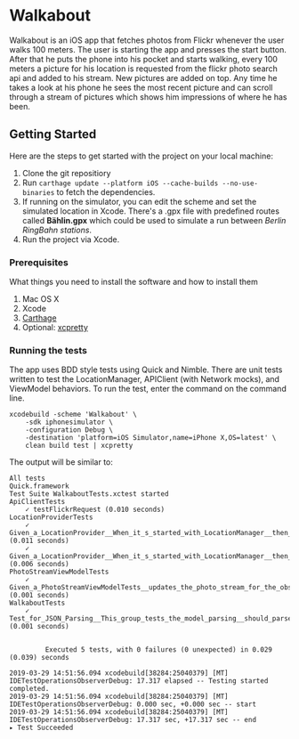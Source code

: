 # Walkabout
Walkabout is an iOS app that fetches photos from Flickr whenever the user walks 100 meters. 
The user is starting the app and presses the start button. After that he puts the phone into his pocket and starts walking, every 100 meters a picture for his location is requested from the flickr photo search api and added to his stream. New pictures are added on top.
Any time he takes a look at his phone he sees the most recent picture and can scroll through a stream of pictures which shows him impressions of where he has been.

## Getting Started

Here are the steps to get started with the project on your local machine:

1. Clone the git repositiory
2. Run `carthage update --platform iOS --cache-builds --no-use-binaries` to fetch the dependencies.
3. If running on the simulator, you can edit the scheme and set the simulated location in Xcode. 
There's a .gpx file with predefined routes called **Bählin.gpx** which could be used to simulate a run between *Berlin RingBahn stations*.
4. Run the project via Xcode.

### Prerequisites

What things you need to install the software and how to install them

1. Mac OS X
2. Xcode
3. [Carthage](https://github.com/Carthage/Carthage)
4. Optional: [xcpretty](https://github.com/supermarin/xcpretty)


### Running the tests

The app uses BDD style tests using Quick and Nimble. There are unit tests written to test the LocationManager, APIClient (with Network mocks), and ViewModel behaviors. To run the test, enter the command on the command line.

```
xcodebuild -scheme 'Walkabout' \
    -sdk iphonesimulator \
    -configuration Debug \
    -destination 'platform=iOS Simulator,name=iPhone X,OS=latest' \
    clean build test | xcpretty
```

The output will be similar to:

```
All tests
Quick.framework
Test Suite WalkaboutTests.xctest started
ApiClientTests
    ✓ testFlickrRequest (0.010 seconds)
LocationProviderTests
    ✓ Given_a_LocationProvider__When_it_s_started_with_LocationManager__then_starts_location_updates (0.011 seconds)
    ✓ Given_a_LocationProvider__When_it_s_started_with_LocationManager__then_provides_current_location (0.006 seconds)
PhotoStreamViewModelTests
    ✓ Given_a_PhotoStreamViewModelTests__updates_the_photo_stream_for_the_observer (0.001 seconds)
WalkaboutTests
    ✓ Test_for_JSON_Parsing__This_group_tests_the_model_parsing__should_parse_the_data_correctly (0.001 seconds)


         Executed 5 tests, with 0 failures (0 unexpected) in 0.029 (0.039) seconds

2019-03-29 14:51:56.094 xcodebuild[38284:25040379] [MT] IDETestOperationsObserverDebug: 17.317 elapsed -- Testing started completed.
2019-03-29 14:51:56.094 xcodebuild[38284:25040379] [MT] IDETestOperationsObserverDebug: 0.000 sec, +0.000 sec -- start
2019-03-29 14:51:56.094 xcodebuild[38284:25040379] [MT] IDETestOperationsObserverDebug: 17.317 sec, +17.317 sec -- end
▸ Test Succeeded
```
